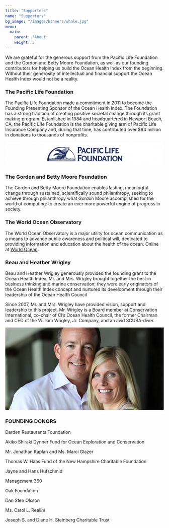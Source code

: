 ```yaml
---
title: "Supporters"
name: "Supporters"
bg_image: "/images/banners/whale.jpg"
menu:
  main:
    parent: 'About'
    weight: 5
---
```


We are grateful for the generous support from the Pacific Life Foundation and the Gordon and Betty Moore Foundation, as well as our founding contributors for helping us build the Ocean Health Index from the beginning. Without their generosity of intellectual and financial support the Ocean Health Index would not be a reality.

### The Pacific Life Foundation

The Pacific Life Foundation made a commitment in 2011 to become the Founding Presenting Sponsor of the Ocean Health Index. The Foundation has a strong tradition of creating positive societal change through its grant making program. Established in 1984 and headquartered in Newport Beach, CA, the Pacific Life Foundation is the charitable giving arm of Pacific Life Insurance Company and, during that time, has contributed over $84 million in donations to thousands of nonprofits.

![Pacific Life Foundation](/images/misc/pacific-banner.jpg)

### The Gordon and Betty Moore Foundation

The Gordon and Betty Moore Foundation enables lasting, meaningful change through sustained, scientifically sound philanthropy, seeking to achieve through philanthropy what Gordon Moore accomplished for the world of computing: to create an ever more powerful engine of progress in society.

### The World Ocean Observatory

The World Ocean Observatory is a major utility for ocean communication as a means to advance public awareness and political will, dedicated to providing information and education about the health of the ocean. Online at [World Ocean](worldoceanobservatory.org).

### Beau and Heather Wrigley

Beau and Heather Wrigley generously provided the founding grant to the Ocean Health Index. Mr. and Mrs. Wrigley brought together the best in business thinking and marine conservation; they were early originators of the Ocean Health Index concept and nurtured its development through their leadership of the Ocean Health Council

Since 2007, Mr. and Mrs. Wrigley have provided vision, support and leadership to this project. Mr. Wrigley is a Board member at Conservation International, co-chair of CI’s Ocean Health Council, the former Chairman and CEO of the William Wrigley, Jr. Company, and an avid SCUBA-diver.

![Wrigley](/images/misc/wrigley.jpg)


### FOUNDING DONORS

Darden Restaurants Foundation

Akiko Shiraki Dynner Fund for Ocean Exploration and Conservation

Mr. Jonathan Kaplan and Ms. Marci Glazer

Thomas W. Haas Fund of the New Hampshire Charitable Foundation

Jayne and Hans Hufschmid

Management 360

Oak Foundation

Dan Sten Olsson

Ms. Carol L. Realini

Joseph S. and Diane H. Steinberg Charitable Trust